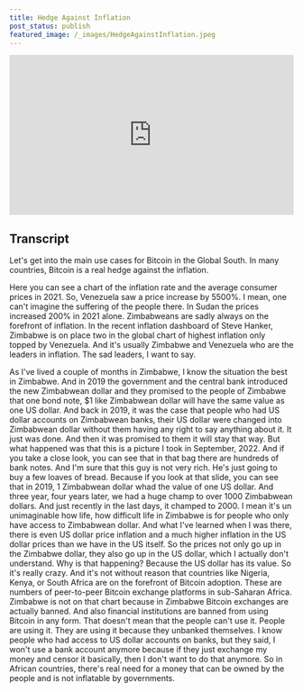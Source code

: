 ```yaml
---
title: Hedge Against Inflation
post_status: publish
featured_image: /_images/HedgeAgainstInflation.jpeg
---
```


<div style="padding:56.25% 0 0 0;position:relative;"><iframe src="https://player.vimeo.com/video/847613786?badge=0&amp;autopause=0&amp;player_id=0&amp;app_id=58479" frameborder="0" allow="autoplay; fullscreen; picture-in-picture" allowfullscreen style="position:absolute;top:0;left:0;width:100%;height:100%;" title="030 Hedge Against Inflation"></iframe></div>

<div style="margin-bottom:30px;"></div>

## Transcript

Let's get into the main use cases for Bitcoin in the Global South. In many countries, Bitcoin is a real hedge against the inflation. 

Here you can see a chart of the inflation rate and the average consumer prices in 2021. So, Venezuela saw a price increase by 5500%. I mean, one can't imagine the suffering of the people there. In Sudan the prices increased 200% in 2021 alone. Zimbabweans are sadly always on the forefront of inflation. In the recent inflation dashboard of Steve Hanker, Zimbabwe is on place two in the global chart of highest inflation only topped by Venezuela. And it's usually Zimbabwe and Venezuela who are the leaders in inflation. The sad leaders, I want to say. 

As I've lived a couple of months in Zimbabwe, I know the situation the best in Zimbabwe. And in 2019 the government and the central bank introduced the new Zimbabwean dollar and they promised to the people of Zimbabwe that one bond note, $1 like Zimbabwean dollar will have the same value as one US dollar. And back in 2019, it was the case that people who had US dollar accounts on Zimbabwean banks, their US dollar were changed into Zimbabwean dollar without them having any right to say anything about it. It just was done. And then it was promised to them it will stay that way. But what happened was that this is a picture I took in September, 2022. And if you take a close look, you can see that in that bag there are hundreds of bank notes. And I'm sure that this guy is not very rich. He's just going to buy a few loaves of bread. Because if you look at that slide, you can see that in 2019, 1 Zimbabwean dollar whad the value of one US dollar. And three year, four years later, we had a huge champ to over 1000 Zimbabwean dollars. And just recently in the last days, it champed to 2000. I mean it's un unimaginable how life, how difficult life in Zimbabwe is for people who only have access to Zimbabwean dollar. And what I've learned when I was there, there is even US dollar price inflation and a much higher inflation in the US dollar prices than we have in the US itself. So the prices not only go up in the Zimbabwe dollar, they also go up in the US dollar, which I actually don't understand. Why is that happening? Because the US dollar has its value. So it's really crazy. And it's not without reason that countries like Nigeria, Kenya, or South Africa are on the forefront of Bitcoin adoption. These are numbers of peer-to-peer Bitcoin exchange platforms in sub-Saharan Africa. Zimbabwe is not on that chart because in Zimbabwe Bitcoin exchanges are actually banned. And also financial institutions are banned from using Bitcoin in any form. That doesn't mean that the people can't use it. People are using it. They are using it because they unbanked themselves. I know people who had access to US dollar accounts on banks, but they said, I won't use a bank account anymore because if they just exchange my money and censor it basically, then I don't want to do that anymore. So in African countries, there's real need for a money that can be owned by the people and is not inflatable by governments.
